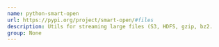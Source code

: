 ```yaml
---
name: python-smart-open
url: https://pypi.org/project/smart-open/#files
description: Utils for streaming large files (S3, HDFS, gzip, bz2.
group: None
---
```

